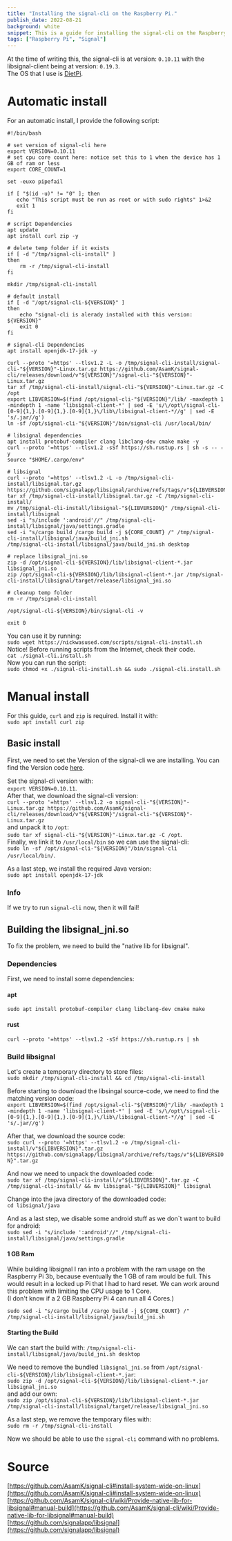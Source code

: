 ```yaml
---
title: "Installing the signal-cli on the Raspberry Pi."
publish_date: 2022-08-21
background: white
snippet: This is a guide for installing the signal-cli on the Raspberry Pi.
tags: ["Raspberry Pi", "Signal"]
---
```


At the time of writing this, the signal-cli is at version: `0.10.11` with the libsignal-client being at version: `0.19.3`.  
The OS that I use is [DietPi](https://github.com/MichaIng/DietPi).

# Automatic install

For an automatic install, I provide the following script:  
```
#!/bin/bash

# set version of signal-cli here
export VERSION=0.10.11
# set cpu core count here: notice set this to 1 when the device has 1 GB of ram or less
export CORE_COUNT=1

set -euxo pipefail

if [ "$(id -u)" != "0" ]; then
   echo "This script must be run as root or with sudo rights" 1>&2
   exit 1
fi

# script Dependencies
apt update
apt install curl zip -y

# delete temp folder if it exists
if [ -d "/tmp/signal-cli-install" ]
then
    rm -r /tmp/signal-cli-install
fi

mkdir /tmp/signal-cli-install

# default install
if [ -d "/opt/signal-cli-${VERSION}" ]
then
    echo "signal-cli is alerady installed with this version: ${VERSION}"
    exit 0
fi

# signal-cli Dependencies
apt install openjdk-17-jdk -y

curl --proto '=https' --tlsv1.2 -L -o /tmp/signal-cli-install/signal-cli-"${VERSION}"-Linux.tar.gz https://github.com/AsamK/signal-cli/releases/download/v"${VERSION}"/signal-cli-"${VERSION}"-Linux.tar.gz
tar xf /tmp/signal-cli-install/signal-cli-"${VERSION}"-Linux.tar.gz -C /opt
export LIBVERSION=$(find /opt/signal-cli-"${VERSION}"/lib/ -maxdepth 1 -mindepth 1 -name 'libsignal-client-*' | sed -E 's/\/opt\/signal-cli-[0-9]{1,}.[0-9]{1,}.[0-9]{1,}\/lib\/libsignal-client-*//g' | sed -E 's/.jar//g')
ln -sf /opt/signal-cli-"${VERSION}"/bin/signal-cli /usr/local/bin/

# libsignal dependencies
apt install protobuf-compiler clang libclang-dev cmake make -y
curl --proto '=https' --tlsv1.2 -sSf https://sh.rustup.rs | sh -s -- -y
source "$HOME/.cargo/env"

# libsignal
curl --proto '=https' --tlsv1.2 -L -o /tmp/signal-cli-install/libsignal.tar.gz https://github.com/signalapp/libsignal/archive/refs/tags/v"${LIBVERSION}".tar.gz
tar xf /tmp/signal-cli-install/libsignal.tar.gz -C /tmp/signal-cli-install/
mv /tmp/signal-cli-install/libsignal-"${LIBVERSION}" /tmp/signal-cli-install/libsignal
sed -i "s/include ':android'//" /tmp/signal-cli-install/libsignal/java/settings.gradle
sed -i "s/cargo build /cargo build -j ${CORE_COUNT} /" /tmp/signal-cli-install/libsignal/java/build_jni.sh
/tmp/signal-cli-install/libsignal/java/build_jni.sh desktop

# replace libsignal_jni.so
zip -d /opt/signal-cli-${VERSION}/lib/libsignal-client-*.jar libsignal_jni.so
zip /opt/signal-cli-${VERSION}/lib/libsignal-client-*.jar /tmp/signal-cli-install/libsignal/target/release/libsignal_jni.so

# cleanup temp folder
rm -r /tmp/signal-cli-install

/opt/signal-cli-${VERSION}/bin/signal-cli -v

exit 0
```

You can use it by running:  
`sudo wget https://nickwasused.com/scripts/signal-cli-install.sh`  
Notice! Before running scripts from the Internet, check their code.  
`cat ./signal-cli.install.sh`  
Now you can run the script:  
`sudo chmod +x ./signal-cli-install.sh && sudo ./signal-cli.install.sh`  




# Manual install

For this guide, `curl` and `zip` is required. Install it with:  
`sudo apt install curl zip`

## Basic install
First, we need to set the Version of the signal-cli we are installing. You can find the Version code [here](https://github.com/AsamK/signal-cli/releases).  
 
Set the signal-cli version with:   
`export VERSION=0.10.11`.  
After that, we download the signal-cli version:  
`curl --proto '=https' --tlsv1.2 -o signal-cli-"${VERSION}"-Linux.tar.gz https://github.com/AsamK/signal-cli/releases/download/v"${VERSION}"/signal-cli-"${VERSION}"-Linux.tar.gz`  
and unpack it to `/opt`:  
`sudo tar xf signal-cli-"${VERSION}"-Linux.tar.gz -C /opt`.  
Finally, we link it to `/usr/local/bin` so we can use the signal-cli:  
`sudo ln -sf /opt/signal-cli-"${VERSION}"/bin/signal-cli /usr/local/bin/`.  

As a last step, we install the required Java version:  
`sudo apt install openjdk-17-jdk`

### Info

If we try to run `signal-cli` now, then it will fail!

## Building the libsignal_jni.so

To fix the problem, we need to build the "native lib for libsignal".

### Dependencies

First, we need to install some dependencies:  
  
#### apt
`sudo apt install protobuf-compiler clang libclang-dev cmake make`  
  
#### rust
`curl --proto '=https' --tlsv1.2 -sSf https://sh.rustup.rs | sh` 

### Build libsignal

Let's create a temporary directory to store files:  
`sudo mkdir /tmp/signal-cli-install && cd /tmp/signal-cli-install`

Before starting to download the libsingal source-code, we need to find the matching version code:   
`export LIBVERSION=$(find /opt/signal-cli-"${VERSION}"/lib/ -maxdepth 1 -mindepth 1 -name 'libsignal-client-*' | sed -E 's/\/opt\/signal-cli-[0-9]{1,}.[0-9]{1,}.[0-9]{1,}\/lib\/libsignal-client-*//g' | sed -E 's/.jar//g')`  

After that, we download the source code:  
`sudo curl --proto '=https' --tlsv1.2 -o /tmp/signal-cli-install/v"${LIBVERSION}".tar.gz https://github.com/signalapp/libsignal/archive/refs/tags/v"${LIBVERSION}".tar.gz`

And now we need to unpack the downloaded code:  
`sudo tar xf /tmp/signal-cli-install/v"${LIBVERSION}".tar.gz -C /tmp/signal-cli-install/ && mv libsignal-"${LIBVERSION}" libsignal`   

Change into the java directory of the downloaded code:  
`cd libsignal/java`  

And as a last step, we disable some android stuff as we don\`t want to build for android:  
`sudo sed -i "s/include ':android'//" /tmp/signal-cli-install/libsignal/java/settings.gradle`  

#### 1 GB Ram

While building libsignal I ran into a problem with the ram usage on the Raspberry Pi 3b, because eventually the 1 GB of ram would be full. This would result in a locked up Pi that I had to hard reset. We can work around this problem with limiting the CPU usage to 1 Core.  
(I don't know if a 2 GB Raspberry Pi 4 can run all 4 Cores.)

`sudo sed -i "s/cargo build /cargo build -j ${CORE_COUNT} /" /tmp/signal-cli-install/libsignal/java/build_jni.sh`

#### Starting the Build

We can start the build with: 
`/tmp/signal-cli-install/libsignal/java/build_jni.sh desktop`  

We need to remove the bundled `libsignal_jni.so` from `/opt/signal-cli-${VERSION}/lib/libsignal-client-*.jar`:  
`sudo zip -d /opt/signal-cli-${VERSION}/lib/libsignal-client-*.jar libsignal_jni.so`  
and add our own:  
`sudo zip /opt/signal-cli-${VERSION}/lib/libsignal-client-*.jar /tmp/signal-cli-install/libsignal/target/release/libsignal_jni.so`

As a last step, we remove the temporary files with:  
`sudo rm -r /tmp/signal-cli-install`

Now we should be able to use the `signal-cli` command with no problems.

# Source

[https://github.com/AsamK/signal-cli#install-system-wide-on-linux](https://github.com/AsamK/signal-cli#install-system-wide-on-linux)
[https://github.com/AsamK/signal-cli/wiki/Provide-native-lib-for-libsignal#manual-build](https://github.com/AsamK/signal-cli/wiki/Provide-native-lib-for-libsignal#manual-build)  
[https://github.com/signalapp/libsignal](https://github.com/signalapp/libsignal)